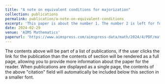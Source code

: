 ```yaml
---
title: "A note on equivalent conditions for majorization"
collection: publications
permalink: publication/a-note-on-equivalent-conditions
excerpt: 'This paper is about the number 1. The number 2 is left for future work.'
date: 2024-02-29
venue: 'AIMS Mathematics'
paperurl: 'https://www.aimspress.com/aimspress-data/math/2024/4/PDF/math-09-04-419.pdf'
---
```


The contents above will be part of a list of publications, if the user clicks the link for the publication than the contents of section will be rendered as a full page, allowing you to provide more information about the paper for the reader. When publications are displayed as a single page, the contents of the above "citation" field will automatically be included below this section in a smaller font.
